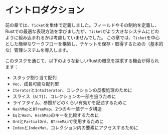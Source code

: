 # イントロダクション

前の章では、`Ticket`を単体で定義しました。フィールドやその制約を定義し、Rustでの最適な表現方法を学びましたが、`Ticket`がより大きなシステムにどのように組み込まれるかは考慮していませんでした。
この章では、`Ticket`を中心とした簡単なワークフローを構築し、チケットを保存・取得するための（基本的な）管理システムを導入します。

このタスクを通じて、以下のような新しいRustの概念を探求する機会が得られます：

- スタック割り当て配列
- `Vec`、成長可能な配列型
- `Iterator`と`IntoIterator`、コレクションの反復処理のために
- スライス（`&[T]`）、コレクションの一部を扱うために
- ライフタイム、参照がどのくらい有効かを記述するために
- `HashMap`と`BTreeMap`、2つのキー値データ構造
- `Eq`と`Hash`、`HashMap`のキーを比較するために
- `Ord`と`PartialOrd`、`BTreeMap`で使用するために
- `Index`と`IndexMut`、コレクション内の要素にアクセスするために